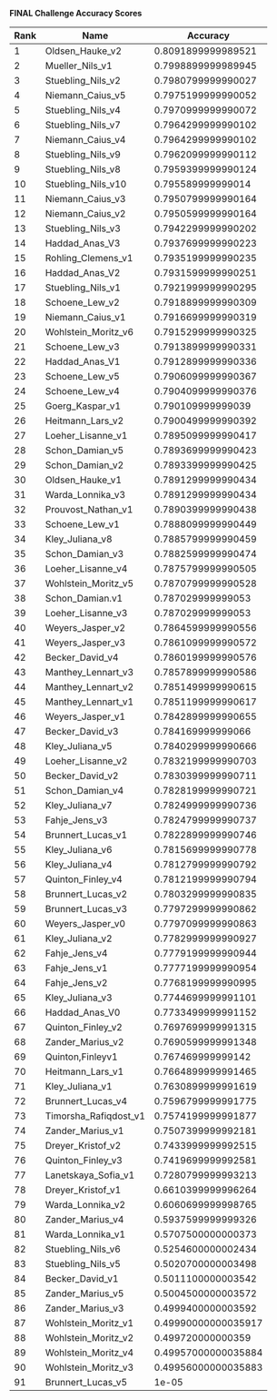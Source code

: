 **FINAL Challenge Accuracy Scores**



|Rank|Name|Accuracy|
|----|-----|---|
|1|Oldsen_Hauke_v2|0.8091899999989521|
|2|Mueller_Nils_v1|0.7998899999989945|
|3|Stuebling_Nils_v2|0.7980799999990027|
|4|Niemann_Caius_v5|0.7975199999990052|
|5|Stuebling_Nils_v4|0.7970999999990072|
|6|Stuebling_Nils_v7|0.7964299999990102|
|7|Niemann_Caius_v4|0.7964299999990102|
|8|Stuebling_Nils_v9|0.7962099999990112|
|9|Stuebling_Nils_v8|0.7959399999990124|
|10|Stuebling_Nils_v10|0.795589999999014|
|11|Niemann_Caius_v3|0.7950799999990164|
|12|Niemann_Caius_v2|0.7950599999990164|
|13|Stuebling_Nils_v3|0.7942299999990202|
|14|Haddad_Anas_V3|0.7937699999990223|
|15|Rohling_Clemens_v1|0.7935199999990235|
|16|Haddad_Anas_V2|0.7931599999990251|
|17|Stuebling_Nils_v1|0.7921999999990295|
|18|Schoene_Lew_v2|0.7918899999990309|
|19|Niemann_Caius_v1|0.7916699999990319|
|20|Wohlstein_Moritz_v6|0.7915299999990325|
|21|Schoene_Lew_v3|0.7913899999990331|
|22|Haddad_Anas_V1|0.7912899999990336|
|23|Schoene_Lew_v5|0.7906099999990367|
|24|Schoene_Lew_v4|0.7904099999990376|
|25|Goerg_Kaspar_v1|0.790109999999039|
|26|Heitmann_Lars_v2|0.7900499999990392|
|27|Loeher_Lisanne_v1|0.7895099999990417|
|28|Schon_Damian_v5|0.7893699999990423|
|29|Schon_Damian_v2|0.7893399999990425|
|30|Oldsen_Hauke_v1|0.7891299999990434|
|31|Warda_Lonnika_v3|0.7891299999990434|
|32|Prouvost_Nathan_v1|0.7890399999990438|
|33|Schoene_Lew_v1|0.7888099999990449|
|34|Kley_Juliana_v8|0.7885799999990459|
|35|Schon_Damian_v3|0.7882599999990474|
|36|Loeher_Lisanne_v4|0.7875799999990505|
|37|Wohlstein_Moritz_v5|0.7870799999990528|
|38|Schon_Damian.v1|0.787029999999053|
|39|Loeher_Lisanne_v3|0.787029999999053|
|40|Weyers_Jasper_v2|0.7864599999990556|
|41|Weyers_Jasper_v3|0.7861099999990572|
|42|Becker_David_v4|0.7860199999990576|
|43|Manthey_Lennart_v3|0.7857899999990586|
|44|Manthey_Lennart_v2|0.7851499999990615|
|45|Manthey_Lennart_v1|0.7851199999990617|
|46|Weyers_Jasper_v1|0.7842899999990655|
|47|Becker_David_v3|0.784169999999066|
|48|Kley_Juliana_v5|0.7840299999990666|
|49|Loeher_Lisanne_v2|0.7832199999990703|
|50|Becker_David_v2|0.7830399999990711|
|51|Schon_Damian_v4|0.7828199999990721|
|52|Kley_Juliana_v7|0.7824999999990736|
|53|Fahje_Jens_v3|0.7824799999990737|
|54|Brunnert_Lucas_v1|0.7822899999990746|
|55|Kley_Juliana_v6|0.7815699999990778|
|56|Kley_Juliana_v4|0.7812799999990792|
|57|Quinton_Finley_v4|0.7812199999990794|
|58|Brunnert_Lucas_v2|0.7803299999990835|
|59|Brunnert_Lucas_v3|0.7797299999990862|
|60|Weyers_Jasper_v0|0.7797099999990863|
|61|Kley_Juliana_v2|0.7782999999990927|
|62|Fahje_Jens_v4|0.7779199999990944|
|63|Fahje_Jens_v1|0.7777199999990954|
|64|Fahje_Jens_v2|0.7768199999990995|
|65|Kley_Juliana_v3|0.7744699999991101|
|66|Haddad_Anas_V0|0.7733499999991152|
|67|Quinton_Finley_v2|0.7697699999991315|
|68|Zander_Marius_v2|0.7690599999991348|
|69|Quinton,Finleyv1|0.767469999999142|
|70|Heitmann_Lars_v1|0.7664899999991465|
|71|Kley_Juliana_v1|0.7630899999991619|
|72|Brunnert_Lucas_v4|0.7596799999991775|
|73|Timorsha_Rafiqdost_v1|0.7574199999991877|
|74|Zander_Marius_v1|0.7507399999992181|
|75|Dreyer_Kristof_v2|0.7433999999992515|
|76|Quinton_Finley_v3|0.7419699999992581|
|77|Lanetskaya_Sofia_v1|0.7280799999993213|
|78|Dreyer_Kristof_v1|0.6610399999996264|
|79|Warda_Lonnika_v2|0.6060699999998765|
|80|Zander_Marius_v4|0.5937599999999326|
|81|Warda_Lonnika_v1|0.5707500000000373|
|82|Stuebling_Nils_v6|0.5254600000002434|
|83|Stuebling_Nils_v5|0.5020700000003498|
|84|Becker_David_v1|0.5011100000003542|
|85|Zander_Marius_v5|0.5004500000003572|
|86|Zander_Marius_v3|0.4999400000003592|
|87|Wohlstein_Moritz_v1|0.49990000000035917|
|88|Wohlstein_Moritz_v2|0.499720000000359|
|89|Wohlstein_Moritz_v4|0.49957000000035884|
|90|Wohlstein_Moritz_v3|0.49956000000035883|
|91|Brunnert_Lucas_v5|1e-05|
